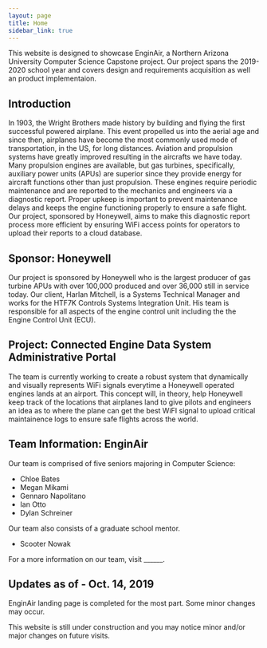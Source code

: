 ```yaml
---
layout: page
title: Home
sidebar_link: true
---
```


This website is designed to showcase EnginAir, a Northern Arizona University Computer Science Capstone project.  Our project spans the 2019-2020 school year and covers design and requirements acquisition as well an product implementaion. 

## Introduction
In 1903, the Wright Brothers made history by building and flying the first successful powered airplane.  This event propelled us into the aerial age and since then, airplanes have become the most commonly used mode of transportation, in the US, for long distances.  Aviation and propulsion systems have greatly improved resulting in the aircrafts we have today.  Many propulsion engines are available, but gas turbines, specifically, auxiliary power units (APUs) are superior since they provide energy for aircraft functions other than just propulsion.  These engines require periodic maintenance and are reported to the mechanics and engineers via a diagnostic report.  Proper upkeep is important to prevent maintenance delays and keeps the engine functioning properly to ensure a safe flight.  Our project, sponsored by Honeywell, aims to make this diagnostic report process more efficient by ensuring WiFi access points for operators to upload their reports to a cloud database.

## Sponsor: Honeywell
Our project is sponsored by Honeywell who is the largest producer of gas turbine APUs with over 100,000 produced and over 36,000 still in service today.  Our client, Harlan Mitchell, is a Systems Technical Manager and works for the HTF7K Controls Systems Integration Unit.  His team is responsible for all aspects of the engine control unit including the the Engine Control Unit (ECU). 

## Project: Connected Engine Data System Administrative Portal
The team is currently working to create a robust system that dynamically and visually represents WiFi signals everytime a Honeywell operated engines lands at an airport. This concept will, in theory, help Honeywell keep track of the locations that airplanes land to give pilots and engineers an idea as to where the plane can get the best WiFI signal to upload critical maintainence logs to ensure safe flights across the world.

## Team Information: EnginAir
Our team is comprised of five seniors majoring in Computer Science:
- Chloe Bates
- Megan Mikami
- Gennaro Napolitano
- Ian Otto
- Dylan Schreiner

Our team also consists of a graduate school mentor.
- Scooter Nowak

For a more information on our team, visit ______.

## Updates as of - Oct. 14, 2019
EnginAir landing page is completed for the most part.  Some minor changes may occur.

This website is still under construction and you may notice minor and/or major changes on future visits.
